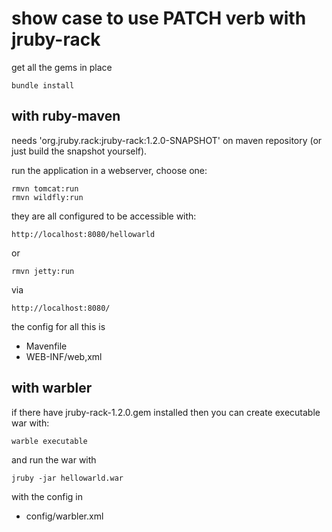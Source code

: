 # show case to use PATCH verb with jruby-rack #

get all the gems in place

    bundle install

## with ruby-maven ##

needs 'org.jruby.rack:jruby-rack:1.2.0-SNAPSHOT' on maven repository (or just build the snapshot yourself).

run the application in a webserver, choose one:

	rmvn tomcat:run
	rmvn wildfly:run

they are all configured to be accessible with:

    http://localhost:8080/hellowarld

or

    rmvn jetty:run

via

    http://localhost:8080/

the config for all this is

* Mavenfile
* WEB-INF/web,xml

## with warbler ##

if there have jruby-rack-1.2.0.gem installed then you can create executable war with:

    warble executable

and run the war with

    jruby -jar hellowarld.war

with the config in

* config/warbler.xml
